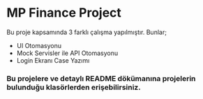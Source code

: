 
# MP Finance Project
Bu proje kapsamında 3 farklı çalışma yapılmıştır. Bunlar;

- UI Otomasyonu
- Mock Servisler ile API Otomasyonu
- Login Ekranı Case Yazımı

### Bu projelere ve detaylı README dökümanına projelerin bulunduğu klasörlerden erişebilirsiniz.

